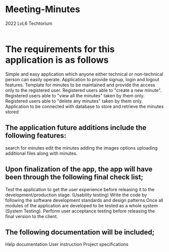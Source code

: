 # Meeting-Minutes
2022 LvL6 Techtorium
<br /><br />

<h1>The requirements for this application is as follows</h1>

Simple and easy application which anyone either technical or non-technical person can easily operate.
Application to provide signup, login and logout features.
Template for minutes to be maintained and provide the access only to the registered user.
Registered users able to "create a new minute".
Registered users able to "view all the minutes" taken by them only.
Registered users able to "delete any minutes" taken by them only.
Application to be connected with database to store and retrieve the minutes stored
<br />

<h2>The application future additions include the following features:</h2>
search for minutes
edit the minutes
adding the images options
uploading additional files along with minutes.
<br />

<h2>Upon finalization of the app, the app will have been through the following final check list;</h2>
Test the application to get the user experience before releasing it to the development/production stage. (Usability testing)
Write the code by following the software development standards and design patterns
Once all modules of the application are developed to be tested as a whole system (System Testing).
Perform user acceptance testing before releasing the final version to the client.
<br />

<h2>The following documentation will be included;</h2>
Help documentation
User instruction
Project specifications
<br /><br />
